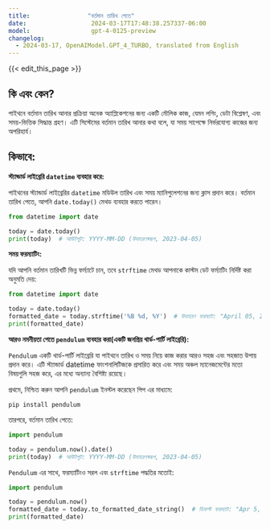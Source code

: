 ```yaml
---
title:                "বর্তমান তারিখ পেতে"
date:                  2024-03-17T17:48:38.257337-06:00
model:                 gpt-4-0125-preview
changelog:
  - 2024-03-17, OpenAIModel.GPT_4_TURBO, translated from English
---
```


{{< edit_this_page >}}

## কি এবং কেন?

পাইথনে বর্তমান তারিখ আনার প্রক্রিয়া অনেক অ্যাপ্লিকেশনের জন্য একটি মৌলিক কাজ, যেমন লগিং, ডেটা বিশ্লেষণ, এবং সময়-ভিত্তিক সিদ্ধান্ত গ্রহণ। এটি সিস্টেমের বর্তমান তারিখ আনার কথা বলে, যা সময় সাপেক্ষে নির্ভরযোগ্য কাজের জন্য অপরিহার্য।

## কিভাবে:

**স্ট্যান্ডার্ড লাইব্রেরি `datetime` ব্যবহার করে:**

পাইথনের স্ট্যান্ডার্ড লাইব্রেরির `datetime` মডিউল তারিখ এবং সময় ম্যানিপুলেশনের জন্য ক্লাস প্রদান করে। বর্তমান তারিখ পেতে, আপনি `date.today()` মেথড ব্যবহার করতে পারেন।

```python
from datetime import date

today = date.today()
print(today)  # আউটপুট: YYYY-MM-DD (উদাহরণস্বরূপ, 2023-04-05)
```

**সময় ফরম্যাটিং:**

যদি আপনি বর্তমান তারিখটি ভিন্ন ফর্ম্যাটে চান, তবে `strftime` মেথড আপনাকে কাস্টম ডেট ফর্ম্যাটিং নির্দিষ্ট করা অনুমতি দেয়:

```python
from datetime import date

today = date.today()
formatted_date = today.strftime('%B %d, %Y')  # উদাহরণ ফরম্যাট: "April 05, 2023"
print(formatted_date)
```

**আরও নমনীয়তা পেতে `pendulum` ব্যবহার করা(একটি জনপ্রিয় থার্ড-পার্টি লাইব্রেরি):**

`Pendulum` একটি থার্ড-পার্টি লাইব্রেরি যা পাইথনে তারিখ ও সময় নিয়ে কাজ করার আরও সহজ এবং সহজাত উপায় প্রদান করে। এটি স্ট্যান্ডার্ড datetime ফাংশনালিটিজকে প্রসারিত করে এবং সময় অঞ্চল ম্যানেজমেন্টের মতো বিষয়গুলি সহজ করে, এর মধ্যে অন্যান্য বৈশিষ্ট্য রয়েছে।

প্রথমে, নিশ্চিত করুন আপনি `pendulum` ইনস্টল করেছেন পিপ এর মাধ্যমে:

```shell
pip install pendulum
```

তারপরে, বর্তমান তারিখ পেতে:

```python
import pendulum

today = pendulum.now().date()
print(today)  # আউটপুট: YYYY-MM-DD (উদাহরণস্বরূপ, 2023-04-05)
```

`Pendulum` এর সাথে, ফরম্যাটিংও সরল এবং `strftime` পদ্ধতির মতোই:

```python
import pendulum

today = pendulum.now()
formatted_date = today.to_formatted_date_string()  # ডিফল্ট ফরম্যাট: "Apr 5, 2023"
print(formatted_date)
```
